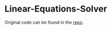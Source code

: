 # Linear-Equations-Solver

Original code can be found in the [repo](https://github.com/kasprzakewa/academic_notebook/tree/main/on/lab/list5).
